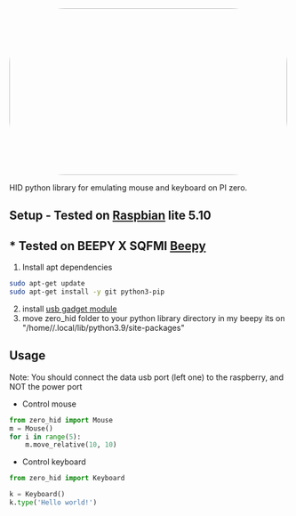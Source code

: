<img src="https://user-images.githubusercontent.com/61390950/141596451-c3f69064-7152-4d07-80b0-141b60265c02.png" style="width: 500px; height: 300px; border-radius: 100px">

HID python library for emulating mouse and keyboard on PI zero.

## Setup - Tested on [Raspbian](https://www.raspberrypi.com/software/operating-systems/#raspberry-pi-os-32-bit) lite 5.10
##      * Tested on BEEPY X SQFMI [Beepy](https://beepy.sqfmi.com)

1. Install apt dependencies

```bash
sudo apt-get update
sudo apt-get install -y git python3-pip
```  


2. install [usb gadget module](https://github.com/thewh1teagle/zero-hid/tree/main/usb_gadget#usb-gadget-module-configuration-for-zero-hid)
3. move zero_hid folder to your python library directory in my beepy its on "/home/<User>/.local/lib/python3.9/site-packages"

## Usage
Note: You should connect the data usb port (left one) to the raspberry, and NOT the power port  
  
- Control mouse
```python
from zero_hid import Mouse
m = Mouse()
for i in range(5):
    m.move_relative(10, 10)
```
- Control keyboard
```python
from zero_hid import Keyboard

k = Keyboard()
k.type('Hello world!')
```
